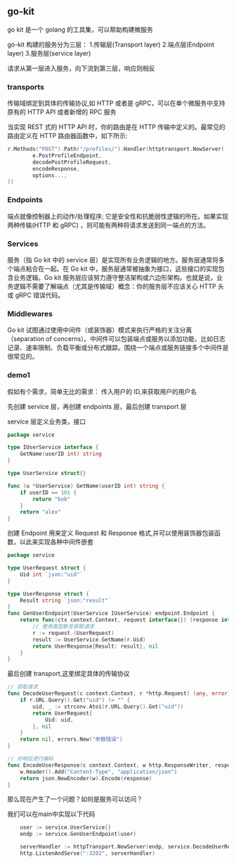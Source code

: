 ## go-kit

go kit 是一个 golang 的工具集，可以帮助构建微服务

go-kit 构建的服务分为三层： 1.传输层(Transport layer) 2.端点层(Endpoint layer) 3.服务层(service layer)

请求从第一层进入服务，向下流到第三层，响应则相反

### transports

传输域绑定到具体的传输协议,如 HTTP 或者是 gRPC，可以在单个微服务中支持原有的 HTTP API 或者新增的 RPC 服务

当实现 REST 式的 HTTP API 时，你的路由是在 HTTP 传输中定义的。最常见的路由定义在 HTTP 路由器函数中，如下所示:

```go
r.Methods("POST").Path("/profiles/").Handler(httptransport.NewServer(
		e.PostProfileEndpoint,
		decodePostProfileRequest,
		encodeResponse,
		options...,
))
```

### Endpoints

端点就像控制器上的动作/处理程序; 它是安全性和抗脆弱性逻辑的所在。如果实现两种传输(HTTP 和 gRPC) ，则可能有两种将请求发送到同一端点的方法。

### Services

服务（指 Go kit 中的 service 层）是实现所有业务逻辑的地方。服务层通常将多个端点粘合在一起。在 Go kit 中，服务层通常被抽象为接口，这些接口的实现包含业务逻辑。Go kit 服务层应该努力遵守整洁架构或六边形架构。也就是说，业务逻辑不需要了解端点（尤其是传输域）概念：你的服务层不应该关心 HTTP 头或 gRPC 错误代码。

### Middlewares

Go kit 试图通过使用中间件（或装饰器）模式来执行严格的关注分离（separation of concerns）。中间件可以包装端点或服务以添加功能，比如日志记录、速率限制、负载平衡或分布式跟踪。围绕一个端点或服务链接多个中间件是很常见的。

### demo1

假如有个需求，简单无比的需求：
传入用户的 ID,来获取用户的用户名

先创建 service 层，再创建 endpoints 层，最后创建 transport 层

service 层定义业务类，接口

```go
package service

type IUserService interface {
	GetName(userID int) string
}

type UserService struct{}

func (u *UserService) GetName(userID int) string {
	if userID == 101 {
		return "bob"
	}
	return "alex"
}
```

创建 Endpoint
用来定义 Request 和 Response 格式,并可以使用装饰器包装函数，以此来实现各种中间件嵌套

```go
package service

type UserRequest struct {
	Uid int `json:"uid"`
}

type UserResponse struct {
	Result string `json:"result"`
}
func GenUserEndpoint(UserService IUserService) endpoint.Endpoint {
	return func(ctx context.Context, request interface{}) (response interface{}, err error) {
		// 使用类型断言获取请求
		r := request.(UserRequest)
		result := UserService.GetName(r.Uid)
		return UserResponse{Result: result}, nil
	}
}
```

最后创建 transport,这里绑定具体的传输协议

```go
// 获取请求
func DecodeUserRequest(c context.Context, r *http.Request) (any, error) {
	if r.URL.Query().Get("uid") != "" {
		uid, _ := strconv.Atoi(r.URL.Query().Get("uid"))
		return UserRequest{
			Uid: uid,
		}, nil
	}
	return nil, errors.New("参数错误")
}

// 对响应进行编码
func EncodeUserResponse(c context.Context, w http.ResponseWriter, response any) error {
	w.Header().Add("Content-Type", "application/json")
	return json.NewEncoder(w).Encode(response)
}
```

那么现在产生了一个问题？如何是服务可以访问？

我们可以在main中实现以下代码
```go
	user := service.UserService{}
	endp := service.GenUserEndpoint(user)

	serverHandler := httpTransport.NewServer(endp, service.DecodeUserRequest, service.EncodeUserResponse)
	http.ListenAndServe(":3202", serverHandler)
```